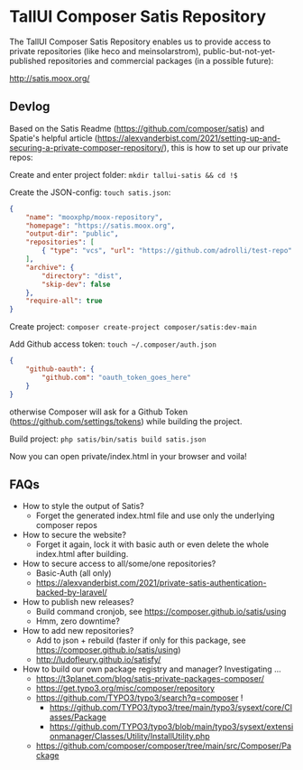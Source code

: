 # TallUI Composer Satis Repository

The TallUI Composer Satis Repository enables us to provide access to private repositories (like heco and meinsolarstrom), public-but-not-yet-published repositories and commercial packages (in a possible future):

http://satis.moox.org/

## Devlog

Based on the Satis Readme (https://github.com/composer/satis) and Spatie's helpful article (https://alexvanderbist.com/2021/setting-up-and-securing-a-private-composer-repository/), this is how to set up our private repos:

Create and enter project folder: `mkdir tallui-satis && cd !$`

Create the JSON-config: `touch satis.json`:

```json
{
    "name": "mooxphp/moox-repository",
    "homepage": "https://satis.moox.org",
    "output-dir": "public",
    "repositories": [
        { "type": "vcs", "url": "https://github.com/adrolli/test-repo" }
    ],
    "archive": {
        "directory": "dist",
        "skip-dev": false
    },
    "require-all": true
}
```

Create project: `composer create-project composer/satis:dev-main`

Add Github access token: `touch ~/.composer/auth.json`

```json
{
    "github-oauth": {
        "github.com": "oauth_token_goes_here"
    }
}
```

otherwise Composer will ask for a Github Token (https://github.com/settings/tokens) while building the project.

Build project: `php satis/bin/satis build satis.json`

Now you can open private/index.html in your browser and voila!

## FAQs

-   How to style the output of Satis?
    -   Forget the generated index.html file and use only the underlying composer repos
-   How to secure the website?
    -   Forget it again, lock it with basic auth or even delete the whole index.html after building.
-   How to secure access to all/some/one repositories?
    -   Basic-Auth (all only)
    -   https://alexvanderbist.com/2021/private-satis-authentication-backed-by-laravel/
-   How to publish new releases?
    -   Build command cronjob, see https://composer.github.io/satis/using
    -   Hmm, zero downtime?
-   How to add new repositories?
    -   Add to json + rebuild (faster if only for this package, see https://composer.github.io/satis/using)
    -   http://ludofleury.github.io/satisfy/
-   How to build our own package registry and manager? Investigating ...
    -   https://t3planet.com/blog/satis-private-packages-composer/
    -   https://get.typo3.org/misc/composer/repository
    -   https://github.com/TYPO3/typo3/search?q=composer !
        -   https://github.com/TYPO3/typo3/tree/main/typo3/sysext/core/Classes/Package
        -   https://github.com/TYPO3/typo3/blob/main/typo3/sysext/extensionmanager/Classes/Utility/InstallUtility.php
    -   https://github.com/composer/composer/tree/main/src/Composer/Package
